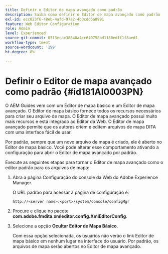 ```yaml
---
title: Definir o Editor de mapa avançado como padrão
description: Saiba como definir o Editor de mapa avançado como padrão
exl-id: ecc023f6-48eb-4afd-97a2-4b3cdd5a8991
feature: Web Editor Configuration
role: Admin
level: Experienced
source-git-commit: 0513ecac38840a4cc649758bd1180edff1f8aed1
workflow-type: tm+mt
source-wordcount: '199'
ht-degree: 0%

---
```


# Definir o Editor de mapa avançado como padrão {#id181AI0003PN}

O AEM Guides vem com um Editor de mapa básico e um Editor de mapa avançado. O Editor de mapa básico fornece todos os recursos necessários para criar seu arquivo de mapa. O Editor de mapa avançado possui muito mais recursos e está integrado ao Editor da Web. O Editor de mapa avançado permite que os autores criem e editem arquivos de mapa DITA com uma interface fácil de usar.

Por padrão, sempre que um novo arquivo de mapa é criado, ele é aberto no Editor de mapa básico. Você pode alterar esse comportamento ativando a configuração para abrir o Editor de mapa avançado por padrão.

Execute as seguintes etapas para tornar o Editor de mapa avançado como o editor padrão para os arquivos de mapa:

1. Abra a página Configuração do console da Web do Adobe Experience Manager.

   O URL padrão para acessar a página de configuração é:

   ```http
   http://<server name>:<port>/system/console/configMgr
   ```

1. Procure e clique no pacote **com.adobe.fmdita.xmleditor.config.XmlEditorConfig**.

1. Selecione a opção **Ocultar Editor de Mapa Básico**.

   Com essa opção selecionada, os usuários não verão o link Editor de mapa básico em nenhum lugar na interface do usuário. Por padrão, os arquivos de mapa serão abertos no Editor de mapa avançado.
